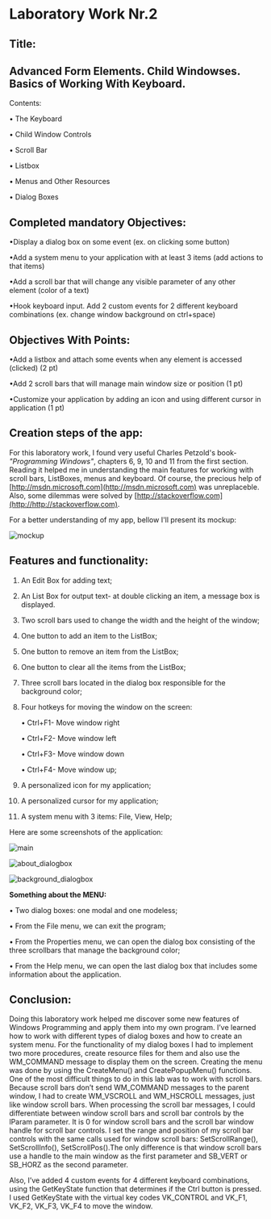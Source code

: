 Laboratory Work Nr.2
====================
Title:
------
Advanced Form Elements. Child Windowses. Basics of Working With Keyboard.
------------
Contents:

•	The Keyboard

•	Child Window Controls

•	Scroll Bar

•	Listbox

•	Menus and Other Resources

•	Dialog Boxes

Completed mandatory Objectives:
--------------------
•Display a dialog box on some event (ex. on clicking some button)

•Add a system menu to your application with at least 3 items (add actions to that items)

•Add a scroll bar that will change any visible parameter of any other element (color of a text)

•Hook keyboard input. Add 2 custom events for 2 different keyboard combinations (ex. change window background on ctrl+space)

Objectives With Points:
----------------------
•Add a listbox and attach some events when any element is accessed (clicked) (2 pt)

•Add 2 scroll bars that will manage main window size or position (1 pt)

•Customize your application by adding an icon and using different cursor in application (1 pt)

Creation steps of the app:
--------------------------
For this laboratory work, I found very useful Charles Petzold's book- *"Programming Windows"*, chapters 6, 9, 10 and 11 from the first section. Reading it helped me in understanding the main features for working with scroll bars, ListBoxes, menus and keyboard. Of course, the precious help of [http://msdn.microsoft.com](http://msdn.microsoft.com) was unreplaceble. Also, some dilemmas were solved by [http://stackoverflow.com](http://http://stackoverflow.com). 

For a better understanding of my app, bellow I'll present its mockup:

 ![mockup](https://raw.github.com/TUM-FAF/FAF-121-Gusan-Gina/master/WP/Lab2_WP/screenshots/mockup.png)

Features and functionality:
---------------------------
1.	An Edit Box for adding text;

2.	An List Box for output text- at double clicking an item, a message box is displayed.

3.	Two scroll bars used to change the width and the height of the window;

4.	One button to add an item to the ListBox;

5.	One button to remove an item from the ListBox;

6.	One button to clear all the items from the ListBox; 

7.	Three scroll bars located in the dialog box responsible for the background color;

8.	Four hotkeys for moving the window on the screen:

     •	Ctrl+F1- Move window right
     
     •	Ctrl+F2- Move window left
     
     •	Ctrl+F3- Move window down
     
     •	Ctrl+F4- Move window up;

9.	A personalized icon for my application;

10.	A personalized cursor for my application;

11.	A system menu with 3 items: File, View, Help;

Here are some screenshots of the application:

![main](https://raw.github.com/TUM-FAF/FAF-121-Gusan-Gina/master/WP/Lab2_WP/screenshots/main.png)

![about_dialogbox](https://raw.github.com/TUM-FAF/FAF-121-Gusan-Gina/master/WP/Lab2_WP/screenshots/about_dialogbox.png)

![background_dialogbox](https://raw.github.com/TUM-FAF/FAF-121-Gusan-Gina/master/WP/Lab2_WP/screenshots/background_dialogbox.png)
 
**Something about the MENU:** 

• Two dialog boxes: one modal and one modeless;

•	From the File menu, we can exit the program;

•	From the Properties menu, we can open the dialog box consisting of the three scrollbars that manage the background color;

•	From the Help menu, we can open the last dialog box that includes some information about the application.

Conclusion:
-----------

Doing this laboratory work helped me discover some new features of Windows Programming and apply them into my own program. I’ve learned how to work with different types of dialog boxes and how to create an system menu. For the functionality of my dialog boxes I had to implement two more procedures, create resource files for them and also use the WM_COMMAND message to display them on the screen. Creating the menu was done by using the CreateMenu() and CreatePopupMenu() functions. 
One of the most difficult things to do in this lab was to work with scroll bars. Because scroll bars don’t  send WM_COMMAND messages to the parent window, I had to create WM_VSCROLL and WM_HSCROLL messages, just like window scroll bars. When processing the scroll bar messages, I could differentiate between window scroll bars and scroll bar controls by the lParam parameter. It is  0 for window scroll bars and the scroll bar window handle for scroll bar controls. I set the range and position of my scroll bar controls with the same calls used for window scroll bars: SetScrollRange(), SetScrollInfo(), SetScrollPos().The only difference is that window scroll bars use a handle to the main window as the first parameter and SB_VERT or SB_HORZ as the second parameter.

Also, I’ve added 4 custom events for 4 different keyboard combinations, using the GetKeyState function that determines if the Ctrl button is pressed. I used GetKeyState with the virtual key codes VK_CONTROL and  VK_F1, VK_F2, VK_F3, VK_F4 to move the window.






